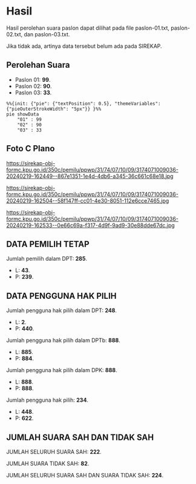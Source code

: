 # Hasil

Hasil perolehan suara paslon dapat dilihat pada file paslon-01.txt, paslon-02.txt, dan paslon-03.txt.

Jika tidak ada, artinya data tersebut belum ada pada SIREKAP.

## Perolehan Suara

 * Paslon 01: **99**.
 * Paslon 02: **90**.
 * Paslon 03: **33**.

```mermaid
%%{init: {"pie": {"textPosition": 0.5}, "themeVariables": {"pieOuterStrokeWidth": "5px"}} }%%
pie showData
    "01" : 99
    "02" : 90
    "03" : 33
```
## Foto C Plano

https://sirekap-obj-formc.kpu.go.id/350c/pemilu/ppwp/31/74/07/10/09/3174071009036-20240219-162449--867e1351-1e4d-4db6-a345-36c661c68e18.jpg

https://sirekap-obj-formc.kpu.go.id/350c/pemilu/ppwp/31/74/07/10/09/3174071009036-20240219-162504--58f147ff-cc01-4e30-8051-112e6cce7465.jpg

https://sirekap-obj-formc.kpu.go.id/350c/pemilu/ppwp/31/74/07/10/09/3174071009036-20240219-162533--0e66c69a-f317-4d9f-9ad9-30e88dde67dc.jpg

## DATA PEMILIH TETAP

Jumlah pemilih dalam DPT: **285**.
 * L: **43**.
 * P: **239**.

## DATA PENGGUNA HAK PILIH

Jumlah pengguna hak pilih dalam DPT: **248**.
 * L: **2**.
 * P: **440**.

Jumlah pengguna hak pilih dalam DPTb: **888**.
 * L: **885**.
 * P: **884**.

Jumlah pengguna hak pilih dalam DPK: **888**.
 * L: **888**.
 * P: **888**.

Jumlah pengguna hak pilih: **234**.
 * L: **448**.
 * P: **622**.

## JUMLAH SUARA SAH DAN TIDAK SAH

JUMLAH SELURUH SUARA SAH: **222**.

JUMLAH SUARA TIDAK SAH: **82**.

JUMLAH SELURUH SUARA SAH DAN SUARA TIDAK SAH: **224**.
